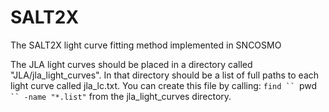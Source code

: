 # SALT2X
The SALT2X light curve fitting method implemented in SNCOSMO

The JLA light curves should be placed in a directory called "JLA/jla_light_curves".
In that directory should be a list of full paths to each light curve called 
jla_lc.txt. You can create this file by calling:
`find `` `pwd` `` -name "*.list"`
from the jla_light_curves directory.


